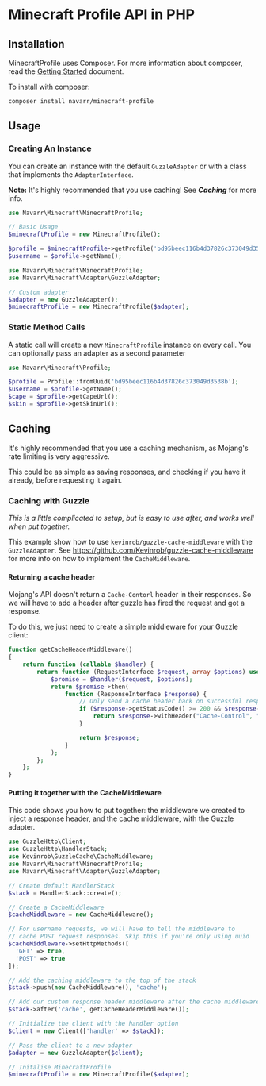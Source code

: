 # Minecraft Profile API in PHP

## Installation

MinecraftProfile uses Composer. For more information about composer, read the
[Getting Started](https://getcomposer.org/doc/00-intro.md) document.

To install with composer:

```bash
composer install navarr/minecraft-profile
```

## Usage

### Creating An Instance

You can create an instance with the default `GuzzleAdapter` or with a class that implements the `AdapterInterface`.

**Note:** It's highly recommended that you use caching! See ***Caching*** for more info.
 
```php
use Navarr\Minecraft\MinecraftProfile;

// Basic Usage
$minecraftProfile = new MinecraftProfile();

$profile = $minecraftProfile->getProfile('bd95beec116b4d37826c373049d3538b'); // ->getProfile(uuid);
$username = $profile->getName();
```

```php
use Navarr\Minecraft\MinecraftProfile;
use Navarr\Minecraft\Adapter\GuzzleAdapter;

// Custom adapter
$adapter = new GuzzleAdapter();
$minecraftProfile = new MinecraftProfile($adapter);
```

### Static Method Calls

A static call will create a new `MinecraftProfile` instance on every call. You
can optionally pass an adapter as a second parameter

```php
use Navarr\Minecraft\Profile;

$profile = Profile::fromUuid('bd95beec116b4d37826c373049d3538b');
$username = $profile->getName();
$cape = $profile->getCapeUrl();
$skin = $profile->getSkinUrl();
```

## Caching

It's highly recommended that you use a caching mechanism, as Mojang's rate limiting is very aggressive.

This could be as simple as saving responses, and checking if you have it already, before requesting it again.

### Caching with Guzzle

*This is a little complicated to setup, but is easy to use after, and works well when put together.*

This example show how to use `kevinrob/guzzle-cache-middleware` with the `GuzzleAdapter`. See
<https://github.com/Kevinrob/guzzle-cache-middleware> for more info on how to implement the `CacheMiddleware`.

#### Returning a cache header

Mojang's API doesn't return a `Cache-Contorl` header in their responses. So we will have to add a header after
guzzle has fired the request and got a response.

To do this, we just need to create a simple middleware for your Guzzle client:

```php
function getCacheHeaderMiddleware()
{
    return function (callable $handler) {
        return function (RequestInterface $request, array $options) use ($handler) {
            $promise = $handler($request, $options);
            return $promise->then(
                function (ResponseInterface $response) {
                    // Only send a cache header back on successful responses
                    if ($response->getStatusCode() >= 200 && $response->getStatusCode() < 300) {
                        return $response->withHeader("Cache-Control", "max-age=300");
                    }

                    return $response;
                }
            );
        };
    };
}
```

#### Putting it together with the CacheMiddleware

This code shows you how to put together: the middleware we created to inject a response header, and the cache
middleware, with the Guzzle adapter.

```php
use GuzzleHttp\Client;
use GuzzleHttp\HandlerStack;
use Kevinrob\GuzzleCache\CacheMiddleware;
use Navarr\Minecraft\MinecraftProfile;
use Navarr\Minecraft\Adapter\GuzzleAdapter;

// Create default HandlerStack
$stack = HandlerStack::create();

// Create a CacheMiddleware
$cacheMiddleware = new CacheMiddleware();

// For username requests, we will have to tell the middleware to
// cache POST request responses. Skip this if you're only using uuid
$cacheMiddleware->setHttpMethods([
  'GET' => true,
  'POST' => true
]);

// Add the caching middleware to the top of the stack
$stack->push(new CacheMiddleware(), 'cache');

// Add our custom response header middleware after the cache middleware
$stack->after('cache', getCacheHeaderMiddleware());

// Initialize the client with the handler option
$client = new Client(['handler' => $stack]);

// Pass the client to a new adapter
$adapter = new GuzzleAdapter($client);

// Initalise MinecraftProfile
$minecraftProfile = new MinecraftProfile($adapter);
```
